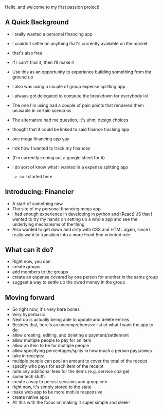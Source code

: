 Hello, and welcome to my first passion project!

## A Quick Background
- I really wanted a personal financing app
- I couldn't settle on anything that's currently available on the market
- that's also free
- If I can't find it, then I'll make it
- Use this as an opportunity to experience building something from the ground up

- I also was using a couple of group expense splitting app
- I always got delegated to compute the breakdown for everybody lol
- The one I'm using had a couple of pain points that rendered them unusable in certain scenarios
- The alternative had me question, it's uhm, design choices
- thought that it could be linked to said finance tracking app
- one mega financing app yay

- Irdk how I wanted to track my finances
- (I'm currently ironing out a google sheet for it)
- I do sort of know what I wanted in a expense splitting app
  - so I started here

## Introducing: Financier
- A start of something new
- The site of my personal financing mega app
- I had enough experience in developing in python and (React) JS that I wanted to try my hands on setting up a whole app and see the underlying mechanisms of the thing
- Also wanted to get down and dirty with CSS and HTML again, since I really want to transition into a more Front End oriented role

## What can it do?
- Right now, you can:
 - create groups
 - add members to the groups
 - create an expense covered by one person for another in the same group
 - suggest a way to settle up the owed money in the group

## Moving forward
- So right now, it's very bare bones
- Very hyperbasic
- Next up is actually being able to update and delete entries
- Besides that, here's an uncomprehensive list of what I want the app to do:
 - allow creating, editing, and deleting a payment/settlement
 - allow multiple people to pay for an item
 - allow an item to be for multiple people
 - allow specifying percentages/splits in how much a person pays/owes
 - take in receipts:
  - multiple people can pool an amount to cover the total of the receipt
  - specify who pays for each item of the receipt
  - note any additional fees for the items (e.g. service charge)
- some tech stuff:
 - create a way to persist sessions and group info
  - right now, it's simply stored to the state
 - make web app to be more mobile responsive
 - create native apps
- All this with the focus on making it super simple and sleek!
